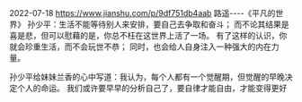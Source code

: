 

2022-07-18
https://www.jianshu.com/p/9df751db4aab
路遥----《平凡的世界》
孙少平：生活不能等待别人来安排，要自己去争取和奋斗；
而不论其结果是喜是悲，但可以慰藉的是，你总不枉在这世界上活了一场。
有了这样的认识，你就会珍重生活，而不会玩世不恭；
同时，也会给人自身注入一种强大的内在力量。

孙少平给妹妹兰香的心中写道：我认为，每个人都有一个觉醒期，但觉醒的早晚决定个人的命运。
我们或许要早早的分析自己了，要自律才能自由，才能变得更好